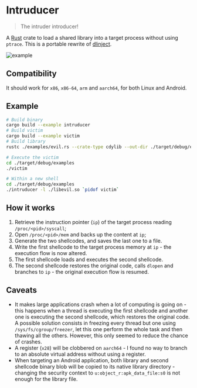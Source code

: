 # Intruducer
> The intruder introducer!

A [Rust](https://www.rust-lang.org/) crate to load a shared library into a target process without using `ptrace`. This is a portable rewrite of [dlinject](https://github.com/DavidBuchanan314/dlinject).

![example](https://user-images.githubusercontent.com/46219656/146436105-b4f29bd0-e98b-498b-b75c-5ce3680974da.gif)

## Compatibility
It should work for `x86`, `x86-64`, `arm` and `aarch64`, for both Linux and Android.

## Example
```sh
# Build binary
cargo build --example intruducer
# Build victim
cargo build --example victim
# Build library
rustc ./examples/evil.rs --crate-type cdylib --out-dir ./target/debug/examples

# Execute the victim
cd ./target/debug/examples
./victim

# Within a new shell
cd ./target/debug/examples
./intruducer -l ./libevil.so `pidof victim`
```

## How it works
1) Retrieve the instruction pointer (`ip`) of the target process reading `/proc/<pid>/syscall`;
2) Open `/proc/<pid>/mem` and backs up the content at `ip`;
3) Generate the two shellcodes, and saves the last one to a file.
4) Write the first shellcode to the target process memory at `ip` - the execution flow is now altered.
5) The first shellcode loads and executes the second shellcode.
6) The second shellcode restores the original code, calls `dlopen` and branches to `ip` - the original execution flow is resumed.

## Caveats
- It makes large applications crash when a lot of computing is going on - this happens when a thread is executing the first shellcode and another one is executing the second shellcode, which restores the original code. A possible solution consists in freezing every thread but one using `/sys/fs/cgroup/freezer`, let this one perform the whole task and then thawing all the others. However, this only seemed to reduce the chance of crashes.
- A register (`x28`) will be clobbered on `aarch64` - I found no way to branch to an absolute virtual address without using a register.
- When targeting an Android application, both library and second shellcode binary blob will be copied to its native library directory - changing the security context to `u:object_r:apk_data_file:s0` is not enough for the library file.